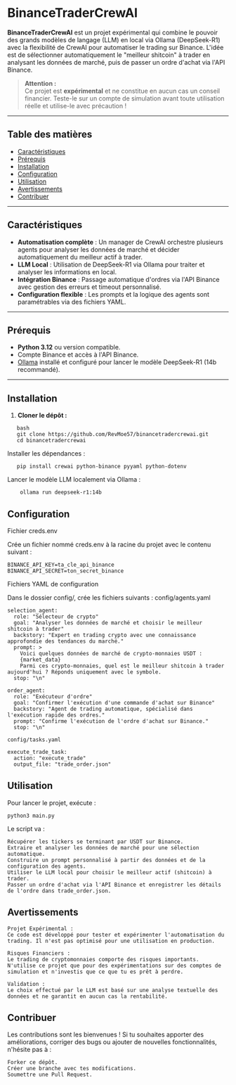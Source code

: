# BinanceTraderCrewAI


**BinanceTraderCrewAI** est un projet expérimental qui combine le pouvoir des grands modèles de langage (LLM) en local via Ollama (DeepSeek-R1) avec la flexibilité de CrewAI pour automatiser le trading sur Binance. L'idée est de sélectionner automatiquement le "meilleur shitcoin" à trader en analysant les données de marché, puis de passer un ordre d'achat via l'API Binance.

> **Attention :**  
> Ce projet est **expérimental** et ne constitue en aucun cas un conseil financier. Teste-le sur un compte de simulation avant toute utilisation réelle et utilise-le avec précaution !

---

## Table des matières

- [Caractéristiques](#caractéristiques)
- [Prérequis](#prérequis)
- [Installation](#installation)
- [Configuration](#configuration)
- [Utilisation](#utilisation)
- [Avertissements](#avertissements)
- [Contribuer](#contribuer)
---

## Caractéristiques

- **Automatisation complète** : Un manager de CrewAI orchestre plusieurs agents pour analyser les données de marché et décider automatiquement du meilleur actif à trader.
- **LLM Local** : Utilisation de DeepSeek-R1 via Ollama pour traiter et analyser les informations en local.
- **Intégration Binance** : Passage automatique d'ordres via l'API Binance avec gestion des erreurs et timeout personnalisé.
- **Configuration flexible** : Les prompts et la logique des agents sont paramétrables via des fichiers YAML.

---

## Prérequis

- **Python 3.12** ou version compatible.
- Compte Binance et accès à l'API Binance.
- [Ollama](https://ollama.com/) installé et configuré pour lancer le modèle DeepSeek-R1 (14b recommandé).

---

## Installation

1. **Cloner le dépôt :**
```
   bash
   git clone https://github.com/RevMoe57/binancetradercrewai.git
   cd binancetradercrewai
```
Installer les dépendances :
```
   pip install crewai python-binance pyyaml python-dotenv
```
Lancer le modèle LLM localement via Ollama :
```
    ollama run deepseek-r1:14b
```
## Configuration
Fichier creds.env

Crée un fichier nommé creds.env à la racine du projet avec le contenu suivant :
```
BINANCE_API_KEY=ta_cle_api_binance
BINANCE_API_SECRET=ton_secret_binance
```
Fichiers YAML de configuration

Dans le dossier config/, crée les fichiers suivants :
config/agents.yaml
```
selection_agent:
  role: "Sélecteur de crypto"
  goal: "Analyser les données de marché et choisir le meilleur shitcoin à trader"
  backstory: "Expert en trading crypto avec une connaissance approfondie des tendances du marché."
  prompt: >
    Voici quelques données de marché de crypto-monnaies USDT :
    {market_data}
    Parmi ces crypto-monnaies, quel est le meilleur shitcoin à trader aujourd'hui ? Réponds uniquement avec le symbole.
  stop: "\n"

order_agent:
  role: "Exécuteur d'ordre"
  goal: "Confirmer l'exécution d'une commande d'achat sur Binance"
  backstory: "Agent de trading automatique, spécialisé dans l'exécution rapide des ordres."
  prompt: "Confirme l'exécution de l'ordre d'achat sur Binance."
  stop: "\n"

config/tasks.yaml

execute_trade_task:
  action: "execute_trade"
  output_file: "trade_order.json"
```

## Utilisation

Pour lancer le projet, exécute :

```python3 main.py```

Le script va :

    Récupérer les tickers se terminant par USDT sur Binance.
    Extraire et analyser les données de marché pour une sélection automatique.
    Construire un prompt personnalisé à partir des données et de la configuration des agents.
    Utiliser le LLM local pour choisir le meilleur actif (shitcoin) à trader.
    Passer un ordre d'achat via l'API Binance et enregistrer les détails de l'ordre dans trade_order.json.

## Avertissements

    Projet Expérimental :
    Ce code est développé pour tester et expérimenter l'automatisation du trading. Il n'est pas optimisé pour une utilisation en production.

    Risques Financiers :
    Le trading de cryptomonnaies comporte des risques importants. N'utilise ce projet que pour des expérimentations sur des comptes de simulation et n'investis que ce que tu es prêt à perdre.

    Validation :
    Le choix effectué par le LLM est basé sur une analyse textuelle des données et ne garantit en aucun cas la rentabilité.

## Contribuer

Les contributions sont les bienvenues !
Si tu souhaites apporter des améliorations, corriger des bugs ou ajouter de nouvelles fonctionnalités, n'hésite pas à :

    Forker ce dépôt.
    Créer une branche avec tes modifications.
    Soumettre une Pull Request.

